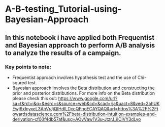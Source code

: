 # A-B-testing_Tutorial-using-Bayesian-Approach
## In this notebook i have applied both Frequentist and Bayesian approach to perform A/B analysis to analyze the results of a campaign.
### Key points to note:
* Frequentist approach involves hypothesis test and the use of Chi-squred test.
* Bayesian approach involves the Beta distribution and constructing the prior and posterior distributions.
For more info on the Beta distribution please check this out:
https://www.google.com/url?sa=t&rct=j&q=&esrc=s&source=web&cd=&cad=rja&uact=8&ved=2ahUKEwj6xInyxeL3AhVrJjQIHdILDccQFnoECAYQAQ&url=https%3A%2F%2Ftowardsdatascience.com%2Fbeta-distribution-intuition-examples-and-derivation-cf00f4db57af&usg=AOvVaw1V3u-JtzrJ_iICIVY3dLyo

